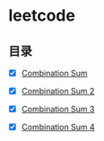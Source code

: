 # leetcode

## 目录

- [x] [Combination Sum](doc/combination_sum.md)


- [x] [Combination Sum 2](doc/combination_sum_2.md)
- [x] [Combination Sum 3](combination_sum_3/combination_sum_3.md)
- [x] [Combination Sum 4](combination_sum_4/combination_sum_4.md)









